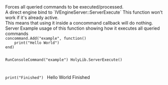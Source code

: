<function name="ServerExecute" parent="HolyLib" type="libraryfunc">
	<description>
		Forces all queried commands to be executed/processed.<br>
		A direct engine bind to `IVEngineServer::ServerExecute`
		<note>
			This function won't work if it's already active.<br>
			This means that using it inside a concommand callback will do nothing.
		</note>
	</description>
	<realm>Server</realm>
</function>

<example>
	<description>Example usage of this function showing how it executes all queried commands</description>
	<code>
concommand.Add("example", function()
	print("Hello World")
end)

RunConsoleCommand("example")
HolyLib.ServerExecute()

print("Finished")
	</code>
	<output>
Hello World
Finished
	</output>
</example>